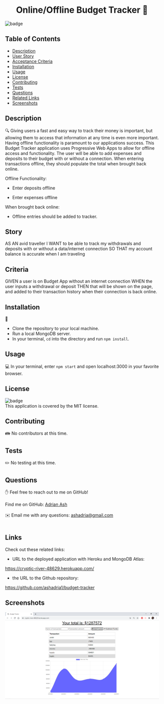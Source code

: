 

<h1 align="center">Online/Offline Budget Tracker 👋</h1>

![badge](https://img.shields.io/badge/license-MIT-brightgreen)<br />

## Table of Contents
- [Description](#Description)
- [User Story](#Story)
- [Acceptance Criteria](#Criteria)
- [Installation](#Installation)
- [Usage](#Usage)
- [License](#License)
- [Contributing](#Contributors)
- [Tests](#Tests)
- [Questions](#Issues)
- [Related Links](#Links)
- [Screenshots](#Screenshots)

## Description
🔍 Giving users a fast and easy way to track their money is important, but allowing them to access that information at any time is even more important.  Having offline functionality is paramount to our applications success.  This Budget Tracker application uses Progressive Web Apps to allow for offline access and functionality.  The user will be able to add expenses and deposits to their budget with or without a connection.  When entering transactions offline, they should populate the total when brought back online.

Offline Functionality:

* Enter deposits offline

* Enter expenses offline

When brought back online:

* Offline entries should be added to tracker.

## Story
AS AN avid traveller
I WANT to be able to track my withdrawals and deposits with or without a data/internet connection
SO THAT my account balance is accurate when I am traveling

## Criteria
GIVEN a user is on Budget App without an internet connection
WHEN the user inputs a withdrawal or deposit
THEN that will be shown on the page, and added to their transaction history when their connection is back online.

## Installation
💾  
*   Clone the repository to your local machine.
*   Run a local MongoDB server.
*   In your terminal, `cd` into the directory and run `npm install`.

## Usage
💻 In your terminal, enter `npm start` and open localhost:3000 in your favorite browser.
## License
![badge](https://img.shields.io/badge/license-MIT-brightgreen)
<br />
This application is covered by the MIT license. 
## Contributing
👪 No contributors at this time.
## Tests
✏️ No testing at this time.
## Questions
✋ Feel free to reach out to me on GitHub!<br />
<br />
Find me on GitHub: [Adrian Ash](https://github.com/ashadria1)<br />
<br />
✉️ Email me with any questions: ashadria@gmail.com<br /><br />


## Links

Check out these related links:

* URL to the deployed application with Heroku and MongoDB Atlas:

https://cryptic-river-48629.herokuapp.com/

* the URL to the Github repository:

https://github.com/ashadria1/budget-tracker


## Screenshots


![Screenshot of main page.](assets/Screenshot1.png?raw=true "Screenshot of main page.")
<br />
